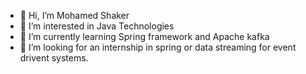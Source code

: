 - 👋 Hi, I’m Mohamed Shaker
- 👀 I’m interested in Java Technologies
- 🌱 I’m currently learning Spring framework and Apache kafka
- 💞️ I’m looking for an internship in spring or data streaming for event drivent systems.

<!---
mohamedshaker9/mohamedshaker9 is a ✨ special ✨ repository because its `README.md` (this file) appears on your GitHub profile.
You can click the Preview link to take a look at your changes.
--->
